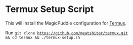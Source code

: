 # Termux Setup Script
This will install the MagicPuddle configuration for <a href='https://termux.com/'>Termux</a>.

Run <code>git clone <https://github.com/meatshiter/termux.git> && cd termux && ./termux-setup.sh</code>
